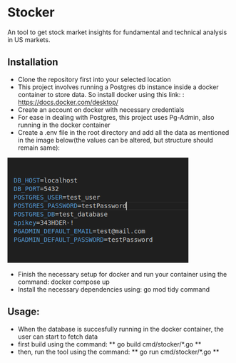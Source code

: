 # Stocker

An tool to get stock market insights for fundamental and technical analysis in US markets.

## Installation

- Clone the repository first into your selected location
- This project involves running a Postgres db instance inside a docker container to store data. So install docker using this link: : https://docs.docker.com/desktop/
- Create an account on docker with necessary credentials 
- For ease in dealing with Postgres, this project uses Pg-Admin, also running in the docker container
- Create a .env file in the root directory and add all the data as mentioned in the image below(the values can be altered, but structure should remain same):

![create .env file](static/images/create_env.png)

- Finish the necessary setup for docker and run your container using the command: docker compose up
- Install the necessary dependencies using: go mod tidy command

## Usage:

 - When the database is succesfully running in the docker container, the user can start to fetch data
 - first build using the command:  ** go build cmd/stocker/*.go **
 - then, run the tool using the command: ** go run cmd/stocker/*.go **


